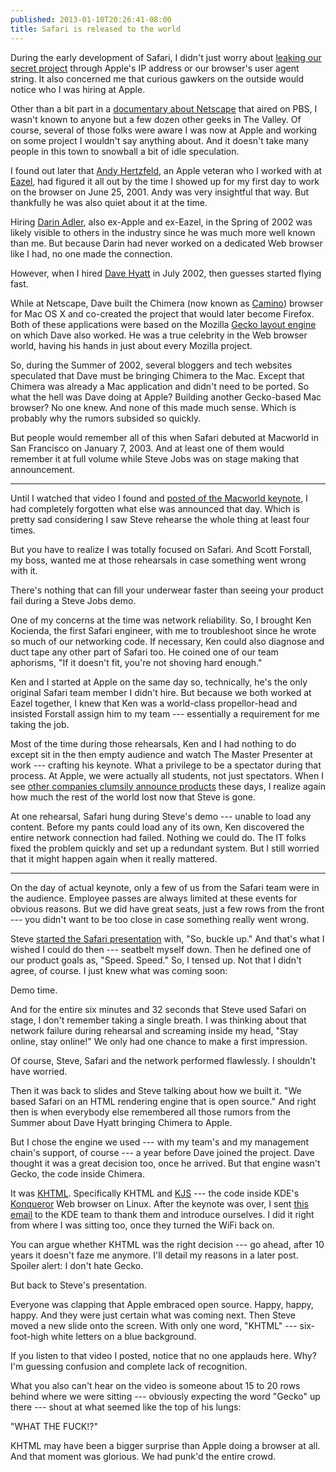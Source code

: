 ```yaml
---
published: 2013-01-10T20:26:41-08:00
title: Safari is released to the world
---
```

During the early development of Safari, I didn't just worry about [leaking our secret project](/2013/01/03/keeping-safari-a-secret/) through Apple's IP address or our browser's user agent string. It also concerned me that curious gawkers on the outside would notice who I was hiring at Apple.

Other than a bit part in a [documentary about Netscape](http://www.clickmovement.org/coderush) that aired on PBS, I wasn't known to anyone but a few dozen other geeks in The Valley. Of course, several of those folks were aware I was now at Apple and working on some project I wouldn't say anything about. And it doesn't take many people in this town to snowball a bit of idle speculation.

I found out later that [Andy Hertzfeld](https://en.wikipedia.org/wiki/Andy_Hertzfeld), an Apple veteran who I worked with at [Eazel](https://en.wikipedia.org/wiki/Eazel), had figured it all out by the time I showed up for my first day to work on the browser on June 25, 2001. Andy was very insightful that way. But thankfully he was also quiet about it at the time.

Hiring [Darin Adler](https://en.wikipedia.org/wiki/Darin_Adler), also ex-Apple and ex-Eazel, in the Spring of 2002 was likely visible to others in the industry since he was much more well known than me. But because Darin had never worked on a dedicated Web browser like I had, no one made the connection.

However, when I hired [Dave Hyatt](https://en.wikipedia.org/wiki/Dave_Hyatt) in July 2002, then guesses started flying fast.

While at Netscape, Dave built the Chimera (now known as [Camino](https://en.wikipedia.org/wiki/Camino)) browser for Mac OS X and co-created the project that would later become Firefox. Both of these applications were based on the Mozilla [Gecko layout engine](https://en.wikipedia.org/wiki/Gecko_(layout_engine)) on which Dave also worked. He was a true celebrity in the Web browser world, having his hands in just about every Mozilla project.

So, during the Summer of 2002, several bloggers and tech websites speculated that Dave must be bringing Chimera to the Mac. Except that Chimera was already a Mac application and didn't need to be ported. So what the hell was Dave doing at Apple? Building another Gecko-based Mac browser? No one knew. And none of this made much sense. Which is probably why the rumors subsided so quickly.

But people would remember all of this when Safari debuted at Macworld in San Francisco on January 7, 2003. And at least one of them would remember it at full volume while Steve Jobs was on stage making that announcement.

-----

Until I watched that video I found and [posted of the Macworld keynote](/2013/01/07/macworld-2003-keynote/), I had completely forgotten what else was announced that day. Which is pretty sad considering I saw Steve rehearse the whole thing at least four times.

But you have to realize I was totally focused on Safari. And Scott Forstall, my boss, wanted me at those rehearsals in case something went wrong with it.

There's nothing that can fill your underwear faster than seeing your product fail during a Steve Jobs demo.

One of my concerns at the time was network reliability. So, I brought Ken Kocienda, the first Safari engineer, with me to troubleshoot since he wrote so much of our networking code. If necessary, Ken could also diagnose and duct tape any other part of Safari too. He coined one of our team aphorisms, "If it doesn't fit, you're not shoving hard enough."

Ken and I started at Apple on the same day so, technically, he's the only original Safari team member I didn't hire. But because we both worked at Eazel together, I knew that Ken was a world-class propellor-head and insisted Forstall assign him to my team --- essentially a requirement for me taking the job.

Most of the time during those rehearsals, Ken and I had nothing to do except sit in the then empty audience and watch The Master Presenter at work --- crafting his keynote. What a privilege to be a spectator during that process. At Apple, we were actually all students, not just spectators. When I see [other companies clumsily announce products](http://www.theverge.com/2013/1/8/3850056/qualcomms-insane-ces-2013-keynote-pictures-tweets) these days, I realize again how much the rest of the world lost now that Steve is gone.

At one rehearsal, Safari hung during Steve's demo --- unable to load any content. Before my pants could load any of its own, Ken discovered the entire network connection had failed. Nothing we could do. The IT folks fixed the problem quickly and set up a redundant system. But I still worried that it might happen again when it really mattered.

-----

On the day of actual keynote, only a few of us from the Safari team were in the audience. Employee passes are always limited at these events for obvious reasons. But we did have great seats, just a few rows from the front --- you didn't want to be too close in case something really went wrong.

Steve [started the Safari presentation](https://www.youtube.com/watch?v=13n98rSaYp4&t=54m52s) with, "So, buckle up." And that's what I wished I could do then --- seatbelt myself down. Then he defined one of our product goals as, "Speed. Speed." So, I tensed up. Not that I didn't agree, of course. I just knew what was coming soon:

Demo time.

And for the entire six minutes and 32 seconds that Steve used Safari on stage, I don't remember taking a single breath. I was thinking about that network failure during rehearsal and screaming inside my head, "Stay online, stay online!" We only had one chance to make a first impression.

Of course, Steve, Safari and the network performed flawlessly. I shouldn't have worried.

Then it was back to slides and Steve talking about how we built it. "We based Safari on an HTML rendering engine that is open source." And right then is when everybody else remembered all those rumors from the Summer about Dave Hyatt bringing Chimera to Apple.

But I chose the engine we used --- with my team's and my management chain's support, of course --- a year before Dave joined the project. Dave thought it was a great decision too, once he arrived. But that engine wasn't Gecko, the code inside Chimera.

It was [KHTML](https://en.wikipedia.org/wiki/KHTML). Specifically KHTML and [KJS](https://en.wikipedia.org/wiki/KJS_(KDE)) --- the code inside KDE's [Konqueror](https://en.wikipedia.org/wiki/Konqueror) Web browser on Linux. After the keynote was over, I sent [this email](http://lists.kde.org/?m=104197092318639) to the KDE team to thank them and introduce ourselves. I did it right from where I was sitting too, once they turned the WiFi back on.

You can argue whether KHTML was the right decision --- go ahead, after 10 years it doesn't faze me anymore. I'll detail my reasons in a later post. Spoiler alert: I don't hate Gecko.

But back to Steve's presentation.

Everyone was clapping that Apple embraced open source. Happy, happy, happy. And they were just certain what was coming next. Then Steve moved a new slide onto the screen. With only one word, "KHTML" --- six-foot-high white letters on a blue background.

If you listen to that video I posted, notice that no one applauds here. Why? I'm guessing confusion and complete lack of recognition.

What you also can't hear on the video is someone about 15 to 20 rows behind where we were sitting --- obviously expecting the word "Gecko" up there --- shout at what seemed like the top of his lungs:

"WHAT THE FUCK!?"

KHTML may have been a bigger surprise than Apple doing a browser at all. And that moment was glorious. We had punk'd the entire crowd.
